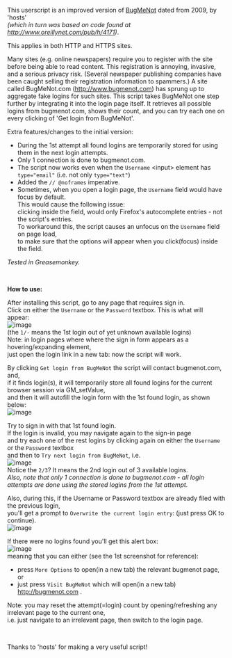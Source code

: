 This userscript is an improved version of [BugMeNot](http://userscripts-mirror.org/scripts/show/23074) dated from 2009, by 'hosts'   
_(which in turn was based on code found at http://www.oreillynet.com/pub/h/4171)_. 

This applies in both HTTP and HTTPS sites.  

Many sites (e.g. online newspapers) require you to register with the site before being able to read content. This registration is annoying, invasive, and a serious privacy risk. (Several newspaper publishing companies have been caught selling their registration information to spammers.) A site called BugMeNot.com (http://www.bugmenot.com) has sprung up to aggregate fake logins for such sites. This script takes BugMeNot one step further by integrating it into the login page itself.
It retrieves all possible logins from bugmenot.com, shows their count, and you can try each one on every clicking of 'Get login from BugMeNot'.

Extra features/changes to the initial version:
- During the 1st attempt all found logins are temporarily stored for using them in the next login attempts.
- Only 1 connection is done to bugmenot.com.
- The script now works even when the `Username` \<input> element has `type="email"` (i.e. not only `type="text"`)
- Added the `// @noframes` imperative.
- Sometimes, when you open a login page, the `Username` field would have focus by default.  
This would cause the following issue:  
clicking inside the field, would only Firefox's autocomplete entries - not the script's entries.  
To workaround this, the script causes an unfocus on the `Username` field on page load,  
to make sure that the options will appear when you click(focus) inside the field.  

*Tested in Greasemonkey.*

<br> 

**How to use:**  

After installing this script, go to any page that requires sign in.    
Click on either the `Username` or the `Password` textbox. This is what will appear:     
![image](https://i.imgur.com/bMyO0Un.jpg)   
(the `1/-` means the 1st login out of yet unknown available logins)  
Note: in login pages where where the sign in form appears as a hovering/expanding element,  
just open the login link in a new tab: now the script will work.

By clicking `Get login from BugMeNot` the script will contact bugmenot.com, and,  
if it finds login(s), it will temporarily store all found logins for the current browser session via GM_setValue,  
and then it will autofill the login form with the 1st found login, as shown below:  
![image](https://i.imgur.com/E7ccv8O.jpg)  

Try to sign in with that 1st found login.  
If the login is invalid, you may navigate again to the sign-in page   
and try each one of the rest logins by clicking again on either the `Username` or the `Password` textbox  
and then to `Try next login from BugMeNot`, i.e.  
![image](https://i.imgur.com/R03FX2V.jpg)  
Notice the `2/3`? It means the 2nd login out of 3 available logins.  
*Also, note that only 1 connection is done to bugmenot.com - all login attempts are done using the stored logins from the 1st attempt.*  

Also, during this, if the Username or Password textbox are already filed with the previous login,  
you'll get a prompt to `Overwrite the current login entry`: (just press OK to continue).  
![image](https://i.imgur.com/ismAlzx.jpg)


If there were no logins found you'll get this alert box:  
![image](https://i.imgur.com/ayDyxaR.jpg)  
meaning that you can either (see the 1st screenshot for reference): 
- press `More Options` to open(in a new tab) the relevant bugmenot page, or  
- just press `Visit BugMeNot` which will open(in a new tab) http://bugmenot.com .  

Note: you may reset the attempt(=login) count by opening/refreshing any irrelevant page to the current one,  
i.e. just navigate to an irrelevant page, then switch to the login page.  

<br>

Thanks to 'hosts' for making a very useful script!